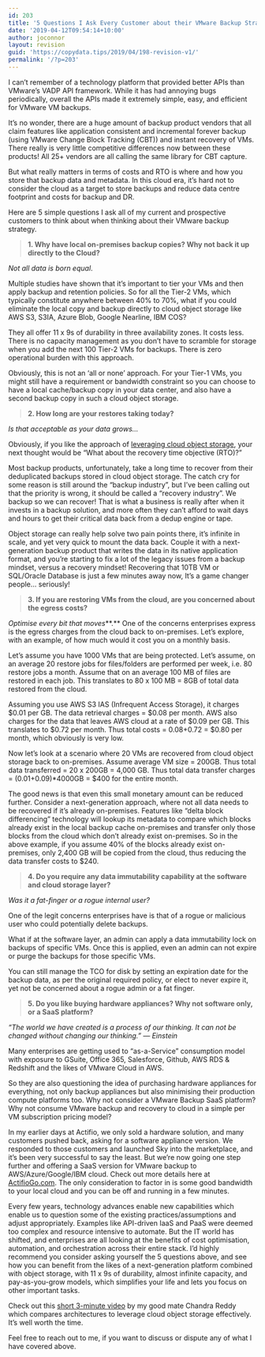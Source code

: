 ```yaml
---
id: 203
title: '5 Questions I Ask Every Customer about their VMware Backup Strategy'
date: '2019-04-12T09:54:14+10:00'
author: joconnor
layout: revision
guid: 'https://copydata.tips/2019/04/198-revision-v1/'
permalink: '/?p=203'
---
```


I can’t remember of a technology platform that provided better APIs than VMware’s VADP API framework. While it has had annoying bugs periodically, overall the APIs made it extremely simple, easy, and efficient for VMware VM backups.

It’s no wonder, there are a huge amount of backup product vendors that all claim features like application consistent and incremental forever backup (using VMware Change Block Tracking (CBT)) and instant recovery of VMs. There really is very little competitive differences now between these products! All 25+ vendors are all calling the same library for CBT capture.

But what really matters in terms of costs and RTO is where and how you store that backup data and metadata. In this cloud era, it’s hard not to consider the cloud as a target to store backups and reduce data centre footprint and costs for backup and DR.

Here are 5 simple questions I ask all of my current and prospective customers to think about when thinking about their VMware backup strategy.

> **1. Why have local on-premises backup copies? Why not back it up directly to the Cloud?**

*Not all data is born equal*.

Multiple studies have shown that it’s important to tier your VMs and then apply backup and retention policies. So for all the Tier-2 VMs, which typically constitute anywhere between 40% to 70%, what if you could eliminate the local copy and backup directly to cloud object storage like AWS S3, S3IA, Azure Blob, Google Nearline, IBM COS?

They all offer 11 x 9s of durability in three availability zones. It costs less. There is no capacity management as you don’t have to scramble for storage when you add the next 100 Tier-2 VMs for backups. There is zero operational burden with this approach.

Obviously, this is not an ‘all or none’ approach. For your Tier-1 VMs, you might still have a requirement or bandwidth constraint so you can choose to have a local cache/backup copy in your data center, and also have a second backup copy in such a cloud object storage.

> **2. How long are your restores taking today?**

*Is that acceptable as your data grows…*

Obviously, if you like the approach of [leveraging cloud object storage](https://www.actifio.com/company/blog/post/backup-to-the-cloud-object-storage-actifio-vs-others/), your next thought would be “What about the recovery time objective (RTO)?”

Most backup products, unfortunately, take a long time to recover from their deduplicated backups stored in cloud object storage. The catch cry for some reason is still around the “backup industry”, but I’ve been calling out that the priority is wrong, it should be called a “recovery industry”. We backup so we can recover! That is what a business is really after when it invests in a backup solution, and more often they can’t afford to wait days and hours to get their critical data back from a dedup engine or tape.

Object storage can really help solve two pain points there, it’s infinite in scale, and yet very quick to mount the data back. Couple it with a next-generation backup product that writes the data in its native application format, and you’re starting to fix a lot of the legacy issues from a backup mindset, versus a recovery mindset! Recovering that 10TB VM or SQL/Oracle Database is just a few minutes away now, It’s a game changer people… seriously!

> **3. If you are restoring VMs from the cloud, are you concerned about the egress costs?**

*Optimise every bit that moves***.** One of the concerns enterprises express is the egress charges from the cloud back to on-premises. Let’s explore, with an example, of how much would it cost you on a monthly basis.

Let’s assume you have 1000 VMs that are being protected. Let’s assume, on an average 20 restore jobs for files/folders are performed per week, i.e. 80 restore jobs a month. Assume that on an average 100 MB of files are restored in each job. This translates to 80 x 100 MB = 8GB of total data restored from the cloud.

Assuming you use AWS S3 IAS (Infrequent Access Storage), it charges $0.01 per GB. The data retrieval charges = $0.08 per month. AWS also charges for the data that leaves AWS cloud at a rate of $0.09 per GB. This translates to $0.72 per month. Thus total costs = $0.08+$0.72 = $0.80 per month, which obviously is very low.

Now let’s look at a scenario where 20 VMs are recovered from cloud object storage back to on-premises. Assume average VM size = 200GB. Thus total data transferred = 20 x 200GB = 4,000 GB. Thus total data transfer charges = ($0.01+$0.09)\*4000GB = $400 for the entire month.

The good news is that even this small monetary amount can be reduced further. Consider a next-generation approach, where not all data needs to be recovered if it’s already on-premises. Features like “delta block differencing” technology will lookup its metadata to compare which blocks already exist in the local backup cache on-premises and transfer only those blocks from the cloud which don’t already exist on-premises. So in the above example, if you assume 40% of the blocks already exist on-premises, only 2,400 GB will be copied from the cloud, thus reducing the data transfer costs to $240.

> **4. Do you require any data immutability capability at the software and cloud storage layer?**

*Was it a fat-finger or a rogue internal user?*

One of the legit concerns enterprises have is that of a rogue or malicious user who could potentially delete backups.

What if at the software layer, an admin can apply a data immutability lock on backups of specific VMs. Once this is applied, even an admin can not expire or purge the backups for those specific VMs.

You can still manage the TCO for disk by setting an expiration date for the backup data, as per the original required policy, or elect to never expire it, yet not be concerned about a rogue admin or a fat finger.

> **5. Do you like buying hardware appliances? Why not software only, or a SaaS platform?**

*“The world we have created is a process of our thinking. It can not be changed without changing our thinking.” — Einstein*

Many enterprises are getting used to “as-a-Service” consumption model with exposure to GSuite, Office 365, Salesforce, Github, AWS RDS &amp; Redshift and the likes of VMware Cloud in AWS.

So they are also questioning the idea of purchasing hardware appliances for everything, not only backup appliances but also minimising their production compute platforms too. Why not consider a VMware Backup SaaS platform? Why not consume VMware backup and recovery to cloud in a simple per VM subscription pricing model?

In my earlier days at Actifio, we only sold a hardware solution, and many customers pushed back, asking for a software appliance version. We responded to those customers and launched Sky into the marketplace, and it’s been very successful to say the least. But we’re now going one step further and offering a SaaS version for VMware backup to AWS/Azure/Google/IBM cloud. Check out more details here at [ActifioGo.com](https://actifiogo.com/). The only consideration to factor in is some good bandwidth to your local cloud and you can be off and running in a few minutes.

Every few years, technology advances enable new capabilities which enable us to question some of the existing practices/assumptions and adjust appropriately. Examples like API-driven IaaS and PaaS were deemed too complex and resource intensive to automate. But the IT world has shifted, and enterprises are all looking at the benefits of cost optimisation, automation, and orchestration across their entire stack. I’d highly recommend you consider asking yourself the 5 questions above, and see how you can benefit from the likes of a next-generation platform combined with object storage, with 11 x 9s of durability, almost infinite capacity, and pay-as-you-grow models, which simplifies your life and lets you focus on other important tasks.

Check out this [short 3-minute video](https://www.youtube.com/watch?v=e5hNCtb-Bk0) by my good mate Chandra Reddy which compares architectures to leverage cloud object storage effectively. It’s well worth the time.

Feel free to reach out to me, if you want to discuss or dispute any of what I have covered above.